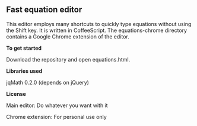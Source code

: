 Fast equation editor
---------------

This editor employs many shortcuts to quickly type equations without using the Shift key. It is written in CoffeeScript. The equations-chrome directory contains a Google Chrome extension of the editor.

**To get started**

Download the repository and open equations.html.

**Libraries used**

jqMath 0.2.0 (depends on jQuery)

**License**

Main editor: Do whatever you want with it

Chrome extension: For personal use only
